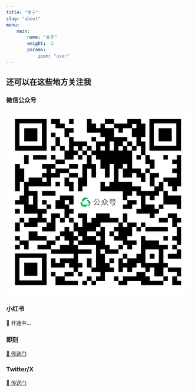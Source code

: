 ```yaml
---
title: "关于"
slug: "about"
menu:
    main: 
        name: "关于"
        weight: -2
        params:
            icon: "user"
---
```


## 还可以在这些地方关注我

### 微信公众号

![微信扫码关注](weixin-gzh-qr-code.png)

### 小红书

🚧 开通中...

### 即刻

[🚪 传送门](https://okjk.co/nkcDuq)

### Twitter/X

[🚪 传送门](https://x.com/rokcso)
